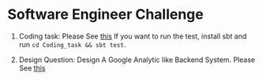 # Software Engineer Challenge
1. Coding task: 
    Please See [this](https://github.com/takayahilton/SoftwareEngineerChallenge/blob/answer/Coding_task/src/main/scala/answer/Queue.scala)
    If you want to run the test, install sbt and run `cd Coding_task && sbt test`.
    
2. Design Question: Design A Google Analytic like Backend System.
    Please See [this](https://github.com/takayahilton/SoftwareEngineerChallenge/blob/answer/Design_Question/system_design.md)
